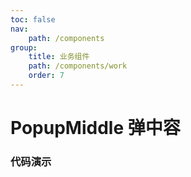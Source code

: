 ```yaml
---
toc: false
nav:
    path: /components
group:
    title: 业务组件
    path: /components/work
    order: 7
---
```


# PopupMiddle 弹中容


### 代码演示

<code src="./demo/index.tsx" />
